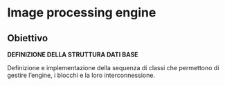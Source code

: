 # Image processing engine

## Obiettivo

**DEFINIZIONE DELLA STRUTTURA DATI BASE**

Definizione e implementazione della sequenza di classi che permettono di gestire l’engine, i blocchi e la loro interconnessione.